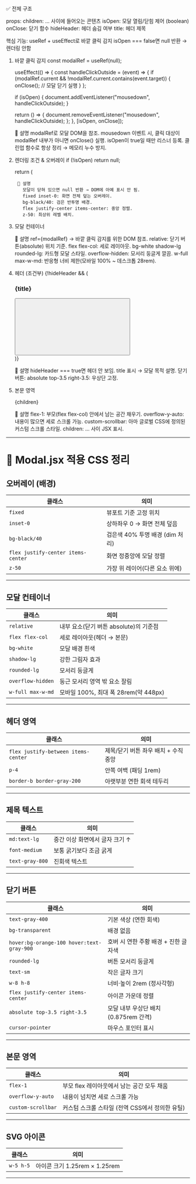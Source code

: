 ✅ 전체 구조

props:
  children: <Modal>...</Modal> 사이에 들어오는 콘텐츠
  isOpen: 모달 열림/닫힘 제어 (boolean)
  onClose: 닫기 함수
  hideHeader: 헤더 숨김 여부
  title: 헤더 제목

핵심 기능:
  useRef + useEffect로 바깥 클릭 감지
  isOpen === false면 null 반환 → 렌더링 안함


1) 바깥 클릭 감지
    const modalRef = useRef(null);

    useEffect(() => {
      const handleClickOutside = (event) => {
        if (modalRef.current && !modalRef.current.contains(event.target)) {
          onClose(); // 모달 닫기 실행
        }
      };

      if (isOpen) {
        document.addEventListener("mousedown", handleClickOutside);
      }

      return () => {
        document.removeEventListener("mousedown", handleClickOutside);
      };
    }, [isOpen, onClose]);

      🔎 설명
          modalRef로 모달 DOM을 참조.
          mousedown 이벤트 시, 클릭 대상이 modalRef 내부가 아니면 onClose() 실행.
          isOpen이 true일 때만 리스너 등록.
          클린업 함수로 항상 정리 → 메모리 누수 방지.


2) 렌더링 조건 & 오버레이
    if (!isOpen) return null; 

    return (
      <div className="fixed inset-0 bg-black/40 flex justify-center items-center z-50">

        🔎 설명
          모달이 닫혀 있으면 null 반환 → DOM에 아예 표시 안 됨.
          fixed inset-0: 화면 전체 덮는 오버레이.
          bg-black/40: 검은 반투명 배경.
          flex justify-center items-center: 중앙 정렬.
          z-50: 최상위 레벨 배치.

3) 모달 컨테이너
    
    <div
      ref={modalRef}   
      className="relative flex flex-col bg-white shadow-lg rounded-lg overflow-hidden w-full max-w-md"
    >

      🔎 설명
        ref={modalRef} → 바깥 클릭 감지를 위한 DOM 참조.
        relative: 닫기 버튼(absolute) 위치 기준.
        flex flex-col: 세로 레이아웃.
        bg-white shadow-lg rounded-lg: 카드형 모달 스타일.
        overflow-hidden: 모서리 둥글게 깔끔.
        w-full max-w-md: 반응형 너비 제한(모바일 100% ~ 데스크톱 28rem).


4) 헤더 (조건부)
    {!hideHeader && (
      <div className="flex justify-between items-center p-4 border-b border-gray-200">
        <h3 className="md:text-lg font-medium text-gray-800">{title}</h3>
        <button
          type="button"
          onClick={onClose}
          className="text-gray-400 bg-transparent hover:bg-orange-100 hover:text-gray-900 
                    rounded-lg text-sm w-8 h-8 flex justify-center items-center 
                    absolute top-3.5 right-3.5 cursor-pointer"
        >
          <svg ...>✕ 아이콘</svg>
        </button>
      </div>
    )}

    🔎 설명
      hideHeader === true면 헤더 안 보임.
      title 표시 → 모달 목적 설명.
      닫기 버튼:
        absolute top-3.5 right-3.5: 우상단 고정.


5) 본문 영역
    <div className="flex-1 overflow-y-auto custom-scrollbar">
      {children}
    </div>

    🔎 설명
      flex-1: 부모(flex flex-col) 안에서 남는 공간 채우기.
      overflow-y-auto: 내용이 많으면 세로 스크롤 가능.
      custom-scrollbar: 아마 글로벌 CSS에 정의된 커스텀 스크롤 스타일.
      children: <Modal> ... </Modal> 사이 JSX 표시.

---
# 🎨 Modal.jsx 적용 CSS 정리

## 오버레이 (배경)

| 클래스 | 의미 |
|---|---|
| `fixed` | 뷰포트 기준 고정 위치 |
| `inset-0` | 상하좌우 0 → 화면 전체 덮음 |
| `bg-black/40` | 검은색 40% 투명 배경 (dim 처리) |
| `flex justify-center items-center` | 화면 정중앙에 모달 정렬 |
| `z-50` | 가장 위 레이어(다른 요소 위에) |

---

## 모달 컨테이너

| 클래스 | 의미 |
|---|---|
| `relative` | 내부 요소(닫기 버튼 absolute)의 기준점 |
| `flex flex-col` | 세로 레이아웃(헤더 → 본문) |
| `bg-white` | 모달 배경 흰색 |
| `shadow-lg` | 강한 그림자 효과 |
| `rounded-lg` | 모서리 둥글게 |
| `overflow-hidden` | 둥근 모서리 영역 밖 요소 잘림 |
| `w-full max-w-md` | 모바일 100%, 최대 폭 28rem(약 448px) |

---

## 헤더 영역

| 클래스 | 의미 |
|---|---|
| `flex justify-between items-center` | 제목/닫기 버튼 좌우 배치 + 수직 중앙 |
| `p-4` | 안쪽 여백 (패딩 1rem) |
| `border-b border-gray-200` | 아랫부분 연한 회색 테두리 |

---

## 제목 텍스트

| 클래스 | 의미 |
|---|---|
| `md:text-lg` | 중간 이상 화면에서 글자 크기 ↑ |
| `font-medium` | 보통 굵기보다 조금 굵게 |
| `text-gray-800` | 진회색 텍스트 |

---

## 닫기 버튼

| 클래스 | 의미 |
|---|---|
| `text-gray-400` | 기본 색상 (연한 회색) |
| `bg-transparent` | 배경 없음 |
| `hover:bg-orange-100 hover:text-gray-900` | 호버 시 연한 주황 배경 + 진한 글자색 |
| `rounded-lg` | 버튼 모서리 둥글게 |
| `text-sm` | 작은 글자 크기 |
| `w-8 h-8` | 너비·높이 2rem (정사각형) |
| `flex justify-center items-center` | 아이콘 가운데 정렬 |
| `absolute top-3.5 right-3.5` | 모달 내부 우상단 배치 (0.875rem 간격) |
| `cursor-pointer` | 마우스 포인터 표시 |

---

## 본문 영역

| 클래스 | 의미 |
|---|---|
| `flex-1` | 부모 flex 레이아웃에서 남는 공간 모두 채움 |
| `overflow-y-auto` | 내용이 넘치면 세로 스크롤 가능 |
| `custom-scrollbar` | 커스텀 스크롤 스타일 (전역 CSS에서 정의한 유틸) |

---

## SVG 아이콘

| 클래스 | 의미 |
|---|---|
| `w-5 h-5` | 아이콘 크기 1.25rem × 1.25rem |

---
